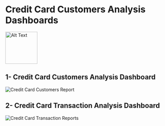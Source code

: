  # Credit Card Customers Analysis Dashboards

<img src="![data analysis](https://github.com/user-attachments/assets/005106fb-e0fb-4abc-a19a-849f04a04570)" alt="Alt Text" width="100" height="100"/>

 






## 1- Credit Card Customers Analysis Dashboard 

![Credit Card Customers Report](https://github.com/user-attachments/assets/616fc5be-1bff-4ae8-9a98-1afa93f7387a)



## 2- Credit Card Transaction Analysis Dashboard

![Credit Card Transaction Reports](https://github.com/user-attachments/assets/ba42621c-619a-4f1a-9c2e-0cb070bf147d)
